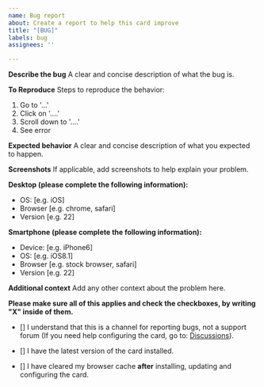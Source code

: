 ```yaml
---
name: Bug report
about: Create a report to help this card improve
title: "[BUG]"
labels: bug
assignees: ''

---
```


**Describe the bug**
A clear and concise description of what the bug is.

**To Reproduce**
Steps to reproduce the behavior:
1. Go to '...'
2. Click on '....'
3. Scroll down to '....'
4. See error

**Expected behavior**
A clear and concise description of what you expected to happen.

**Screenshots**
If applicable, add screenshots to help explain your problem.

**Desktop (please complete the following information):**
 - OS: [e.g. iOS]
 - Browser [e.g. chrome, safari]
 - Version [e.g. 22]

**Smartphone (please complete the following information):**
 - Device: [e.g. iPhone6]
 - OS: [e.g. iOS8.1]
 - Browser [e.g. stock browser, safari]
 - Version [e.g. 22]

**Additional context**
Add any other context about the problem here.

**Please make sure all of this applies and check the checkboxes, by writing "X" inside of them.**

- [] I understand that this is a channel for reporting bugs, not a support forum (If you need help configuring the card, go to: [Discussions](https://github.com/flixlix/power-flow-card-plus/discussions)).

- [] I have the latest version of the card installed.

- [] I have cleared my browser cache **after** installing, updating and configuring the card.
